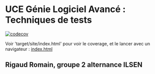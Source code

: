 # UCE Génie Logiciel Avancé : Techniques de tests

[![codecov](https://codecov.io/gh/romain-rigaud/TP1/graph/badge.svg?token=UYDU3VVTO1)](https://codecov.io/gh/romain-rigaud/TP1)

 Voir 'target/site/index.html' pour voir le coverage, et le lancer avec un navigateur :
[index.html](target/site/jacoco/index.html)

## Rigaud Romain, groupe 2 alternance ILSEN

